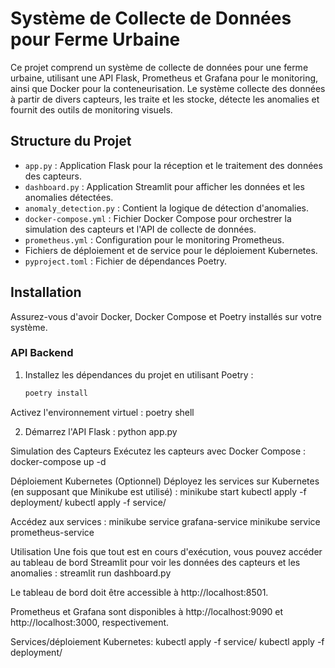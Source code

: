 # Système de Collecte de Données pour Ferme Urbaine

Ce projet comprend un système de collecte de données pour une ferme urbaine, utilisant une API Flask, Prometheus et Grafana pour le monitoring, ainsi que Docker pour la conteneurisation. Le système collecte des données à partir de divers capteurs, les traite et les stocke, détecte les anomalies et fournit des outils de monitoring visuels.

## Structure du Projet

- `app.py` : Application Flask pour la réception et le traitement des données des capteurs.
- `dashboard.py` : Application Streamlit pour afficher les données et les anomalies détectées.
- `anomaly_detection.py` : Contient la logique de détection d'anomalies.
- `docker-compose.yml` : Fichier Docker Compose pour orchestrer la simulation des capteurs et l'API de collecte de données.
- `prometheus.yml` : Configuration pour le monitoring Prometheus.
- Fichiers de déploiement et de service pour le déploiement Kubernetes.
- `pyproject.toml` : Fichier de dépendances Poetry.

## Installation

Assurez-vous d'avoir Docker, Docker Compose et Poetry installés sur votre système.

### API Backend

1. Installez les dépendances du projet en utilisant Poetry :
   ```sh
   poetry install

Activez l'environnement virtuel : 
poetry shell

2. Démarrez l'API Flask :
python app.py

Simulation des Capteurs
Exécutez les capteurs avec Docker Compose :
docker-compose up -d


Déploiement Kubernetes (Optionnel)
Déployez les services sur Kubernetes (en supposant que Minikube est utilisé) :
minikube start
kubectl apply -f deployment/
kubectl apply -f service/

Accédez aux services :
minikube service grafana-service
minikube service prometheus-service

Utilisation
Une fois que tout est en cours d'exécution, vous pouvez accéder au tableau de bord Streamlit pour voir les données des capteurs et les anomalies :
streamlit run dashboard.py

Le tableau de bord doit être accessible à http://localhost:8501.

Prometheus et Grafana sont disponibles à http://localhost:9090 et http://localhost:3000, respectivement.

Services/déploiement Kubernetes:
kubectl apply -f service/
kubectl apply -f deployment/


